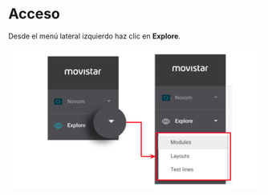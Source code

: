 # Acceso

Desde el menú lateral izquierdo haz clic en **Explore**.

![](../.gitbook/assets/menu_explore.png)

